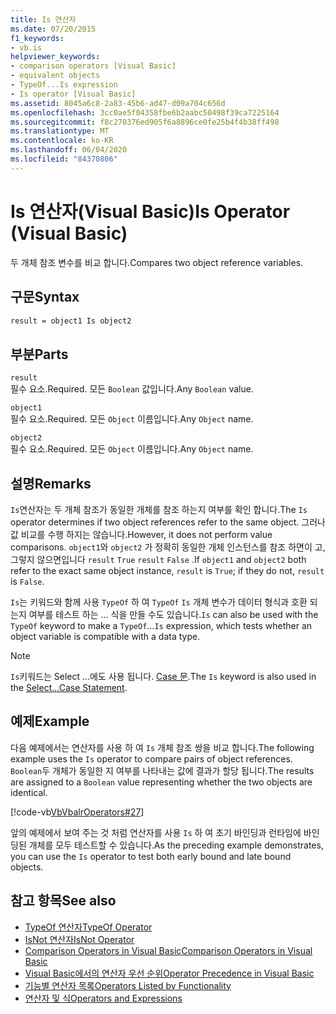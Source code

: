 ```yaml
---
title: Is 연산자
ms.date: 07/20/2015
f1_keywords:
- vb.is
helpviewer_keywords:
- comparison operators [Visual Basic]
- equivalent objects
- TypeOf...Is expression
- Is operator [Visual Basic]
ms.assetid: 8045a6c8-2a83-45b6-ad47-d09a704c656d
ms.openlocfilehash: 3cc0ae5f04358fbe6b2aabc50498f39ca7225164
ms.sourcegitcommit: f8c270376ed905f6a8896ce0fe25b4f4b38ff498
ms.translationtype: MT
ms.contentlocale: ko-KR
ms.lasthandoff: 06/04/2020
ms.locfileid: "84370806"
---
```

# <a name="is-operator-visual-basic"></a><span data-ttu-id="70bf3-102">Is 연산자(Visual Basic)</span><span class="sxs-lookup"><span data-stu-id="70bf3-102">Is Operator (Visual Basic)</span></span>
<span data-ttu-id="70bf3-103">두 개체 참조 변수를 비교 합니다.</span><span class="sxs-lookup"><span data-stu-id="70bf3-103">Compares two object reference variables.</span></span>  
  
## <a name="syntax"></a><span data-ttu-id="70bf3-104">구문</span><span class="sxs-lookup"><span data-stu-id="70bf3-104">Syntax</span></span>  
  
```vb  
result = object1 Is object2  
```  
  
## <a name="parts"></a><span data-ttu-id="70bf3-105">부분</span><span class="sxs-lookup"><span data-stu-id="70bf3-105">Parts</span></span>  
 `result`  
 <span data-ttu-id="70bf3-106">필수 요소.</span><span class="sxs-lookup"><span data-stu-id="70bf3-106">Required.</span></span> <span data-ttu-id="70bf3-107">모든 `Boolean` 값입니다.</span><span class="sxs-lookup"><span data-stu-id="70bf3-107">Any `Boolean` value.</span></span>  
  
 `object1`  
 <span data-ttu-id="70bf3-108">필수 요소.</span><span class="sxs-lookup"><span data-stu-id="70bf3-108">Required.</span></span> <span data-ttu-id="70bf3-109">모든 `Object` 이름입니다.</span><span class="sxs-lookup"><span data-stu-id="70bf3-109">Any `Object` name.</span></span>  
  
 `object2`  
 <span data-ttu-id="70bf3-110">필수 요소.</span><span class="sxs-lookup"><span data-stu-id="70bf3-110">Required.</span></span> <span data-ttu-id="70bf3-111">모든 `Object` 이름입니다.</span><span class="sxs-lookup"><span data-stu-id="70bf3-111">Any `Object` name.</span></span>  
  
## <a name="remarks"></a><span data-ttu-id="70bf3-112">설명</span><span class="sxs-lookup"><span data-stu-id="70bf3-112">Remarks</span></span>  
 <span data-ttu-id="70bf3-113">`Is`연산자는 두 개체 참조가 동일한 개체를 참조 하는지 여부를 확인 합니다.</span><span class="sxs-lookup"><span data-stu-id="70bf3-113">The `Is` operator determines if two object references refer to the same object.</span></span> <span data-ttu-id="70bf3-114">그러나 값 비교를 수행 하지는 않습니다.</span><span class="sxs-lookup"><span data-stu-id="70bf3-114">However, it does not perform value comparisons.</span></span> <span data-ttu-id="70bf3-115">`object1`와 `object2` 가 정확히 동일한 개체 인스턴스를 참조 하면이 고, 그렇지 않으면입니다 `result` `True` `result` `False` .</span><span class="sxs-lookup"><span data-stu-id="70bf3-115">If `object1` and `object2` both refer to the exact same object instance, `result` is `True`; if they do not, `result` is `False`.</span></span>  
  
 <span data-ttu-id="70bf3-116">`Is`는 키워드와 함께 사용 `TypeOf` 하 여 `TypeOf` `Is` 개체 변수가 데이터 형식과 호환 되는지 여부를 테스트 하는 ... 식을 만들 수도 있습니다.</span><span class="sxs-lookup"><span data-stu-id="70bf3-116">`Is` can also be used with the `TypeOf` keyword to make a `TypeOf`...`Is` expression, which tests whether an object variable is compatible with a data type.</span></span>  
  
> [!NOTE]
> <span data-ttu-id="70bf3-117">`Is`키워드는 Select ...에도 사용 됩니다. [ Case 문](../statements/select-case-statement.md).</span><span class="sxs-lookup"><span data-stu-id="70bf3-117">The `Is` keyword is also used in the [Select...Case Statement](../statements/select-case-statement.md).</span></span>  
  
## <a name="example"></a><span data-ttu-id="70bf3-118">예제</span><span class="sxs-lookup"><span data-stu-id="70bf3-118">Example</span></span>  
 <span data-ttu-id="70bf3-119">다음 예제에서는 연산자를 사용 하 여 `Is` 개체 참조 쌍을 비교 합니다.</span><span class="sxs-lookup"><span data-stu-id="70bf3-119">The following example uses the `Is` operator to compare pairs of object references.</span></span> <span data-ttu-id="70bf3-120">`Boolean`두 개체가 동일한 지 여부를 나타내는 값에 결과가 할당 됩니다.</span><span class="sxs-lookup"><span data-stu-id="70bf3-120">The results are assigned to a `Boolean` value representing whether the two objects are identical.</span></span>  
  
 [!code-vb[VbVbalrOperators#27](~/samples/snippets/visualbasic/VS_Snippets_VBCSharp/VbVbalrOperators/VB/Class1.vb#27)]  
  
 <span data-ttu-id="70bf3-121">앞의 예제에서 보여 주는 것 처럼 연산자를 사용 `Is` 하 여 초기 바인딩과 런타임에 바인딩된 개체를 모두 테스트할 수 있습니다.</span><span class="sxs-lookup"><span data-stu-id="70bf3-121">As the preceding example demonstrates, you can use the `Is` operator to test both early bound and late bound objects.</span></span>  
  
## <a name="see-also"></a><span data-ttu-id="70bf3-122">참고 항목</span><span class="sxs-lookup"><span data-stu-id="70bf3-122">See also</span></span>

- [<span data-ttu-id="70bf3-123">TypeOf 연산자</span><span class="sxs-lookup"><span data-stu-id="70bf3-123">TypeOf Operator</span></span>](typeof-operator.md)
- [<span data-ttu-id="70bf3-124">IsNot 연산자</span><span class="sxs-lookup"><span data-stu-id="70bf3-124">IsNot Operator</span></span>](isnot-operator.md)
- [<span data-ttu-id="70bf3-125">Comparison Operators in Visual Basic</span><span class="sxs-lookup"><span data-stu-id="70bf3-125">Comparison Operators in Visual Basic</span></span>](../../programming-guide/language-features/operators-and-expressions/comparison-operators.md)
- [<span data-ttu-id="70bf3-126">Visual Basic에서의 연산자 우선 순위</span><span class="sxs-lookup"><span data-stu-id="70bf3-126">Operator Precedence in Visual Basic</span></span>](operator-precedence.md)
- [<span data-ttu-id="70bf3-127">기능별 연산자 목록</span><span class="sxs-lookup"><span data-stu-id="70bf3-127">Operators Listed by Functionality</span></span>](operators-listed-by-functionality.md)
- [<span data-ttu-id="70bf3-128">연산자 및 식</span><span class="sxs-lookup"><span data-stu-id="70bf3-128">Operators and Expressions</span></span>](../../programming-guide/language-features/operators-and-expressions/index.md)
